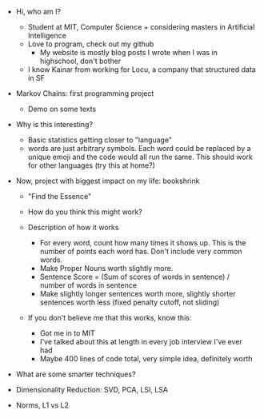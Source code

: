 - Hi, who am I?
  - Student at MIT, Computer Science + considering masters in Artificial
    Intelligence
  - Love to program, check out my github
    - My website is mostly blog posts I wrote when I was in highschool, don't
      bother
  - I know Kainar from working for Locu, a company that structured data in SF
- Markov Chains: first programming project
  - Demo on some texts
- Why is this interesting?
  - Basic statistics getting closer to "language"
  - words are just arbitrary symbols. Each word could be replaced by a unique
    emoji and the code would all run the same. This should work for other
    languages (try this at home?)
- Now, project with biggest impact on my life: bookshrink
  - "Find the Essence"
  - How do you think this might work?
  - Description of how it works
    - For every word, count how many times it shows up. This is the number of points
      each word has. Don't include very common words.
    - Make Proper Nouns worth slightly more.
    - Sentence Score = (Sum of scores of words in sentence) / number of words in sentence
    - Make slightly longer sentences worth more, slightly shorter sentences worth less (fixed penalty cutoff, not sliding)

  - If you don't believe me that this works, know this:
    - Got me in to MIT
    - I've talked about this at length in every job interview I've ever had
    - Maybe 400 lines of code total, very simple idea, definitely worth

- What are some smarter techniques?
- Dimensionality Reduction: SVD, PCA, LSI, LSA

- Norms, L1 vs L2
